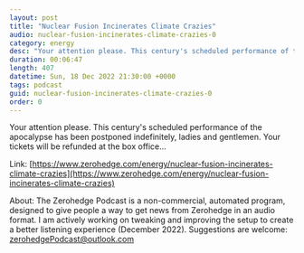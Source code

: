 ```yaml
---
layout: post
title: "Nuclear Fusion Incinerates Climate Crazies"
audio: nuclear-fusion-incinerates-climate-crazies-0
category: energy
desc: "Your attention please. This century's scheduled performance of the apocalypse has been postponed indefinitely, ladies and gentlemen. Your tickets will be refunded at the box office..."
duration: 00:06:47
length: 407
datetime: Sun, 18 Dec 2022 21:30:00 +0000
tags: podcast
guid: nuclear-fusion-incinerates-climate-crazies-0
order: 0
---
```

Your attention please. This century's scheduled performance of the apocalypse has been postponed indefinitely, ladies and gentlemen. Your tickets will be refunded at the box office...

Link: [https://www.zerohedge.com/energy/nuclear-fusion-incinerates-climate-crazies](https://www.zerohedge.com/energy/nuclear-fusion-incinerates-climate-crazies)

About: The Zerohedge Podcast is a non-commercial, automated program, designed to give people a way to get news from Zerohedge in an audio format.  I am actively working on tweaking and improving the setup to create a better listening experience (December 2022).  Suggestions are welcome: [zerohedgePodcast@outlook.com](mailto:zerohedgePodcast@outlook.com)